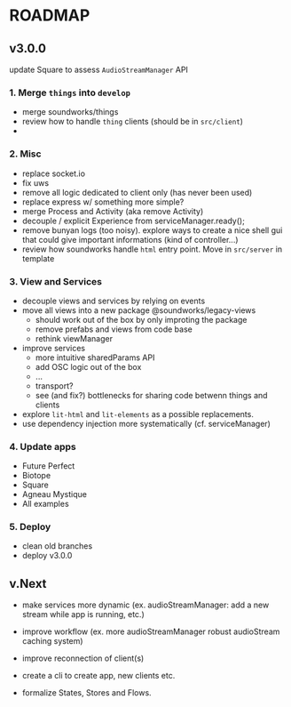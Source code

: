 # ROADMAP

## v3.0.0

update Square to assess `AudioStreamManager` API

### 1. Merge `things` into `develop`

- merge soundworks/things
- review how to handle `thing` clients (should be in `src/client`)
- 

### 2. Misc

- replace socket.io
- fix uws
- remove all logic dedicated to client only (has never been used)
- replace express w/ something more simple?
- merge Process and Activity (aka remove Activity)
- decouple / explicit Experience from serviceManager.ready();
- remove bunyan logs (too noisy). explore ways to create a nice shell gui that could give important informations (kind of controller...)
- review how soundworks handle `html` entry point. Move in `src/server` in template

### 3. View and Services

- decouple views and services by relying on events
- move all views into a new package @soundworks/legacy-views
  + should work out of the box by only improting the package
  + remove prefabs and views from code base
  + rethink viewManager
- improve services
  + more intuitive sharedParams API
  + add OSC logic out of the box
  + ...
  + transport?
  + see (and fix?) bottlenecks for sharing code betwenn things and clients
- explore `lit-html` and `lit-elements` as a possible replacements.
- use dependency injection more systematically (cf. serviceManager)

### 4. Update apps

- Future Perfect
- Biotope
- Square
- Agneau Mystique
- All examples

### 5. Deploy

- clean old branches
- deploy v3.0.0


## v.Next

- make services more dynamic (ex. audioStreamManager: add a new stream while app is running, etc.)
- improve workflow (ex. more audioStreamManager robust audioStream caching system)
- improve reconnection of client(s)

- create a cli to create app, new clients etc.
- formalize States, Stores and Flows.
